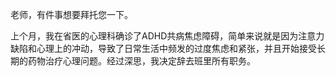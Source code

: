 老师，有件事想要拜托您一下。

上个月，我在省医的心理科确诊了ADHD共病焦虑障碍，简单来说就是因为注意力缺陷和心理上的冲动，导致了日常生活中频发的过度焦虑和紧张，并且开始接受长期的药物治疗心理问题。经过深思，我决定辞去班里所有职务。

